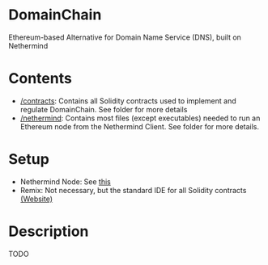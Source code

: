 # DomainChain
Ethereum-based Alternative for Domain Name Service (DNS), built on Nethermind

# Contents
- [/contracts](contracts): Contains all Solidity contracts used to implement and regulate DomainChain.  See folder for more details
- [/nethermind](nethermind): Contains most files (except executables) needed to run an Ethereum node from the Nethermind Client.  See folder for more details.

# Setup
- Nethermind Node: See [this](nethermind/setup.md)
- Remix: Not necessary, but the standard IDE for all Solidity contracts [(Website)](https://remix-project.org/)

# Description
TODO


